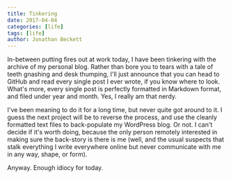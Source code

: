 ```yaml
---
title: Tinkering
date: 2017-04-04
categories: [life]
tags: [life]
author: Jonathan Beckett
---
```


In-between putting fires out at work today, I have been tinkering with the archive of my personal blog. Rather than bore you to tears with a tale of teeth gnashing and desk thumping, I'll just announce that you can head to GitHub and read every single post I ever wrote, if you know where to look. What's more, every single post is perfectly formatted in Markdown format, and filed under year and month. Yes, I really am that nerdy.

I've been meaning to do it for a long time, but never quite got around to it. I guess the next project will be to reverse the process, and use the cleanly formatted text files to back-populate my WordPress blog. Or not. I can't decide if it's worth doing, because the only person remotely interested in making sure the back-story is there is me (well, and the usual suspects that stalk everything I write everywhere online but never communicate with me in any way, shape, or form).

Anyway. Enough idiocy for today.